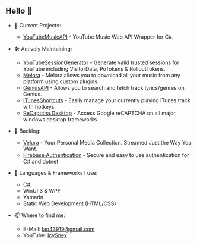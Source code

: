 ## Hello 👋

- 👀 Current Projects:
  - [YouTubeMusicAPI](https://github.com/IcySnex/YouTubeMusicAPI) - YouTube Music Web API Wrapper for C#.
 
- 🛠️ Actively Maintaining:
  - [YouTubeSessionGenerator](https://github.com/IcySnex/YouTubeSessionGenerator) - Generate valid trusted sessions for YouTube including VisitorData, PoTokens & RolloutTokens.
  - [Melora](https://github.com/IcySnex/Melora) - Melora allows you to download all your music from any platform using custom plugins.
  - [GeniusAPI](https://github.com/IcySnex/GeniusAPI) - Allows you to search and fetch track lyrics/genres on Genius.
  - [ITunesShortcuts](https://github.com/IcySnex/ITunesShortcuts) - Easily manage your currently playing iTunes track with hotkeys.
  - [ReCaptcha.Desktop](https://github.com/IcySnex/ReCaptcha.Desktop) - Access Google reCAPTCHA on all major windows desktop frameworks.
 
- 📝 Backlog:
  - [Velura](https://github.com/IcySnex/Velura) -  Your Personal Media Collection. Streamed Just the Way You Want.
  - [Firebase.Authentication](https://github.com/IcySnex/Firebase.Authentication) - Secure and easy to use authentication for C# and dotnet
  
  
- 🌱 Languages & Frameworks I use:
  - C#,
  - WinUI 3 & WPF
  - Xamarin
  - Static Web Development (HTML/CSS)
  
  
- 📫 Where to find me:
  - E-Mail: lao43919@gmail.com
  - YouTube: [IcySnex](https://www.youtube.com/@IcySnex)

<!---
IcySnex/IcySnex is a ✨ special ✨ repository because its `README.md` (this file) appears on your GitHub profile.
You can click the Preview link to take a look at your changes.
--->
